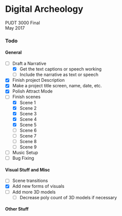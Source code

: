 # Digital Archeology  
PUDT 3000 Final  
May 2017


### Todo

#### General
- [ ] Draft a Narrative
  - [x] Get the text captions or speech working
  - [ ] Include the narrative as text or speech
- [x] Finish project Description
- [x] Make a project title screen, name, date, etc.
- [x] Polish Attract Mode
- [ ] Finish scenes
  - [x] Scene 1
  - [x] Scene 2
  - [x] Scene 3
  - [x] Scene 4
  - [x] Scene 5
  - [ ] Scene 6
  - [ ] Scene 7
  - [ ] Scene 8
  - [ ] Scene 9
- [ ] Music Setup
- [ ] Bug Fixing

#### Visual Stuff and Misc
- [ ] Scene transitions
- [x] Add new forms of visuals
- [ ] Add more 3D models
  - [ ] Decrease poly count of 3D models if necessary

#### Other Stuff
